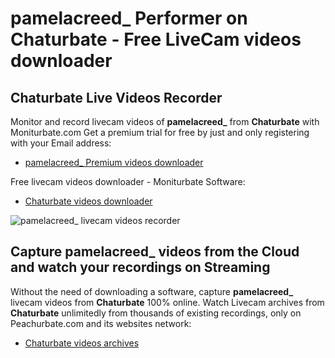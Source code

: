 # pamelacreed_ Performer on Chaturbate - Free LiveCam videos downloader

## Chaturbate Live Videos Recorder

Monitor and record livecam videos of **pamelacreed_** from **Chaturbate** with Moniturbate.com
Get a premium trial for free by just and only registering with your Email address:
* [pamelacreed_ Premium videos downloader](https://moniturbate.com/request-demo-licence-key.html)

Free livecam videos downloader - Moniturbate Software:
* [Chaturbate videos downloader](https://moniturbate.com/moniturbate-download-software.html)

![pamelacreed_ livecam videos recorder](https://peachurnet.com/templates/moniturbate-software.png)


## Capture pamelacreed_ videos from the Cloud and watch your recordings on Streaming

Without the need of downloading a software, capture **pamelacreed_** livecam videos from **Chaturbate** 100% online.
Watch Livecam archives from **Chaturbate** unlimitedly from thousands of existing recordings, only on Peachurbate.com and its websites network:
* [Chaturbate videos archives](https://peachurnet.com/)